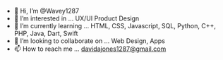 - 👋 Hi, I’m @Wavey1287
- 👀 I’m interested in ... UX/UI Product Design
- 🌱 I’m currently learning ... HTML, CSS, Javascript, SQL, Python, C++, PHP, Java, Dart, Swift
- 💞️ I’m looking to collaborate on ... Web Design, Apps
- 📫 How to reach me ... davidajones1287@gmail.com

<!---
Wavey1287/Wavey1287 is a ✨ special ✨ repository because its `README.md` (this file) appears on your GitHub profile.
You can click the Preview link to take a look at your changes.
--->
